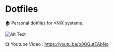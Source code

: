# Dotfiles

🏠 Personal dotfiles for *NIX  systems.

![Alt Text](https://github.com/Nojipiz/dotfiles/blob/main/resources/showCase.gif "ShowCase")

📺 Youtube Video : https://youtu.be/o8GGutEAbNo

